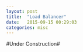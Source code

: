 ```yaml
---
layout: post
title:  "Load Balancer"
date:   2015-09-15 00:29:03
categories: misc
---
```


#Under Construction#
